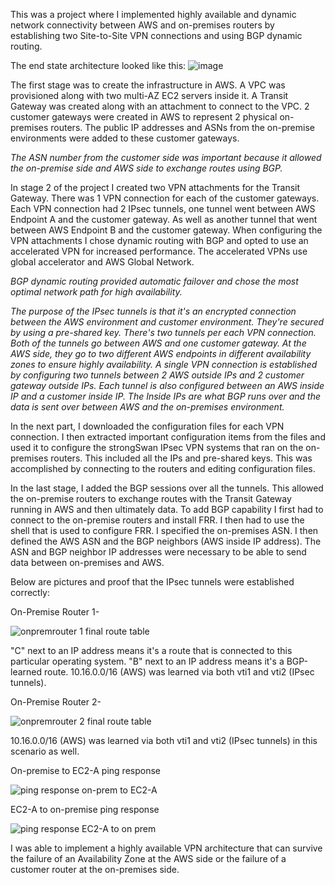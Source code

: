 This was a project where I implemented highly available and dynamic network connectivity between AWS and on-premises routers by establishing two Site-to-Site VPN connections and using BGP dynamic routing.

The end state architecture looked like this:
![image](https://user-images.githubusercontent.com/95970840/220499900-4f7701b8-cb77-40f9-8565-f9a78a0ddbd6.png)

The first stage was to create the infrastructure in AWS. A VPC was provisioned along with two multi-AZ EC2 servers inside it. A Transit Gateway was created along with an attachment to connect to the VPC. 2 customer gateways were created in AWS to represent 2 physical on-premises routers. The public IP addresses and ASNs from the on-premise environments were added to these customer gateways. 

*The ASN number from the customer side was important because it allowed the on-premise side and AWS side to exchange routes using BGP.*

In stage 2 of the project I created two VPN attachments for the Transit Gateway. There was 1 VPN connection for each of the customer gateways. Each VPN connection had 2 IPsec tunnels, one tunnel went between AWS Endpoint A and the customer gateway.  As well as another tunnel that went between AWS Endpoint B and the customer gateway. When configuring the VPN attachments I chose dynamic routing with BGP and opted to use an accelerated VPN for increased performance. The accelerated VPNs use global accelerator and AWS Global Network.

*BGP dynamic routing provided automatic failover and chose the most optimal network path for high availability.*

*The purpose of the IPsec tunnels is that it's an encrypted connection between the AWS environment and customer environment. They're secured by using a pre-shared key. There's two tunnels per each VPN connection. Both of the tunnels go between AWS and one customer gateway. At the AWS side, they go to two different AWS endpoints in different availability zones to ensure highly availability. A single VPN connection is established by configuring two tunnels between 2 AWS outside IPs and 2 customer gateway outside IPs. Each tunnel is also configured between an AWS inside IP and a customer inside IP. The Inside IPs are what BGP runs over and the data is sent over between AWS and the on-premises environment.*

In the next part, I downloaded the configuration files for each VPN connection. I then extracted important configuration items from the files and used it to configure the strongSwan IPsec VPN systems that ran on the on-premises routers. This included all the IPs and pre-shared keys. This was accomplished by connecting to the routers and editing configuration files.

In the last stage, I added the BGP sessions over all the tunnels. This allowed the on-premise routers to exchange routes with the Transit Gateway running in AWS and then ultimately data. To add BGP capability I first had to connect to the on-premise routers and install FRR.  I then had to use the shell that is used to configure FRR. I specified the on-premises ASN. I then defined the AWS ASN and the BGP neighbors (AWS inside IP address). The ASN and BGP neighbor IP addresses were necessary to be able to send data between on-premises and AWS. 

Below are pictures and proof that the IPsec tunnels were established correctly:

On-Premise Router 1-

![onpremrouter 1 final route table](https://user-images.githubusercontent.com/95970840/220513969-13379fb0-4e1d-421d-b51c-3ce442693daa.png)

"C" next to an IP address means it's a route that is connected to this particular operating system.
"B" next to an IP address means it's a BGP-learned route. 
10.16.0.0/16 (AWS) was learned via both vti1 and vti2 (IPsec tunnels). 

On-Premise Router 2- 

![onpremrouter 2 final route table](https://user-images.githubusercontent.com/95970840/220514477-8fa02717-ca2f-452f-929e-b6ab8dfe3623.png)

10.16.0.0/16 (AWS) was learned via both vti1 and vti2 (IPsec tunnels) in this scenario as well. 

On-premise to EC2-A ping response

![ping response on-prem to EC2-A](https://user-images.githubusercontent.com/95970840/220515187-6260b498-7c2a-4396-b527-41f4661be4e0.png)

EC2-A to on-premise ping response

![ping response EC2-A to on prem](https://user-images.githubusercontent.com/95970840/220515276-cb6a3a6f-ae5f-4323-9496-7bb5d8405c65.png)

I was able to implement a highly available VPN architecture that can survive the failure of an Availability Zone at the AWS side or the failure of a customer router at the on-premises side. 








